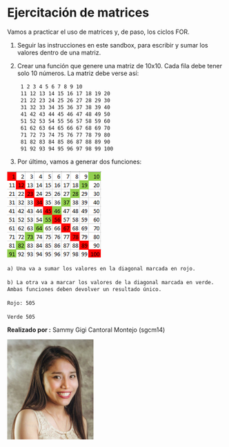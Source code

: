 # Ejercitación de matrices
Vamos a practicar el uso de matrices y, de paso, los ciclos FOR.

1) Seguir las instrucciones en este sandbox, para escribir y sumar los valores dentro
de una matriz.


2) Crear una función que genere una matriz de 10x10. Cada fila debe tener solo 10
números. La matriz debe verse así:

        1 2 3 4 5 6 7 8 9 10
        11 12 13 14 15 16 17 18 19 20
        21 22 23 24 25 26 27 28 29 30
        31 32 33 34 35 36 37 38 39 40
        41 42 43 44 45 46 47 48 49 50
        51 52 53 54 55 56 57 58 59 60
        61 62 63 64 65 66 67 68 69 70
        71 72 73 74 75 76 77 78 79 80
        81 82 83 84 85 86 87 88 89 90
        91 92 93 94 95 96 97 98 99 100

3) Por último, vamos a generar dos funciones:

![](https://raw.githubusercontent.com/sgcm14/0523C02-proyectos-javascript/master/programacion_imperativa/11-matrices/matriz.png)

    a) Una va a sumar los valores en la diagonal marcada en rojo.

    b) La otra va a marcar los valores de la diagonal marcada en verde.
    Ambas funciones deben devolver un resultado único.

    Rojo: 505

    Verde 505

**Realizado por :** Sammy Gigi Cantoral Montejo (sgcm14)

<img src ="https://raw.githubusercontent.com/sgcm14/sgcm14/main/sammy.jpg" width="200">
